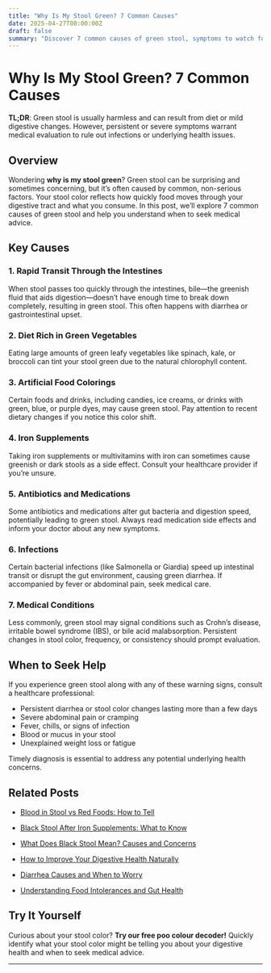 ```yaml
---
title: "Why Is My Stool Green? 7 Common Causes"
date: 2025-04-27T00:00:00Z
draft: false
summary: "Discover 7 common causes of green stool, symptoms to watch for, and when to see a doctor for digestive health concerns."
---
```


# Why Is My Stool Green? 7 Common Causes

**TL;DR**: Green stool is usually harmless and can result from diet or mild digestive changes. However, persistent or severe symptoms warrant medical evaluation to rule out infections or underlying health issues.

## Overview

Wondering **why is my stool green**? Green stool can be surprising and sometimes concerning, but it’s often caused by common, non-serious factors. Your stool color reflects how quickly food moves through your digestive tract and what you consume. In this post, we’ll explore 7 common causes of green stool and help you understand when to seek medical advice.

## Key Causes

### 1. Rapid Transit Through the Intestines

When stool passes too quickly through the intestines, bile—the greenish fluid that aids digestion—doesn’t have enough time to break down completely, resulting in green stool. This often happens with diarrhea or gastrointestinal upset.

### 2. Diet Rich in Green Vegetables

Eating large amounts of green leafy vegetables like spinach, kale, or broccoli can tint your stool green due to the natural chlorophyll content.

### 3. Artificial Food Colorings

Certain foods and drinks, including candies, ice creams, or drinks with green, blue, or purple dyes, may cause green stool. Pay attention to recent dietary changes if you notice this color shift.

### 4. Iron Supplements

Taking iron supplements or multivitamins with iron can sometimes cause greenish or dark stools as a side effect. Consult your healthcare provider if you’re unsure.

### 5. Antibiotics and Medications

Some antibiotics and medications alter gut bacteria and digestion speed, potentially leading to green stool. Always read medication side effects and inform your doctor about any new symptoms.

### 6. Infections

Certain bacterial infections (like Salmonella or Giardia) speed up intestinal transit or disrupt the gut environment, causing green diarrhea. If accompanied by fever or abdominal pain, seek medical care.

### 7. Medical Conditions

Less commonly, green stool may signal conditions such as Crohn’s disease, irritable bowel syndrome (IBS), or bile acid malabsorption. Persistent changes in stool color, frequency, or consistency should prompt evaluation.

## When to Seek Help

If you experience green stool along with any of these warning signs, consult a healthcare professional:

- Persistent diarrhea or stool color changes lasting more than a few days  
- Severe abdominal pain or cramping  
- Fever, chills, or signs of infection  
- Blood or mucus in your stool  
- Unexplained weight loss or fatigue  

Timely diagnosis is essential to address any potential underlying health concerns.

## Related Posts
- [Blood in Stool vs Red Foods: How to Tell](/posts/blood-in-stool-vs-red-foods-how-to-tell)
- [Black Stool After Iron Supplements: What to Know](/posts/black-stool-after-iron-supplements-what-to-know)


- [What Does Black Stool Mean? Causes and Concerns](#)  
- [How to Improve Your Digestive Health Naturally](#)  
- [Diarrhea Causes and When to Worry](#)  
- [Understanding Food Intolerances and Gut Health](#)  

## Try It Yourself

Curious about your stool color? **Try our free poo colour decoder!** Quickly identify what your stool color might be telling you about your digestive health and when to seek medical advice.

---
